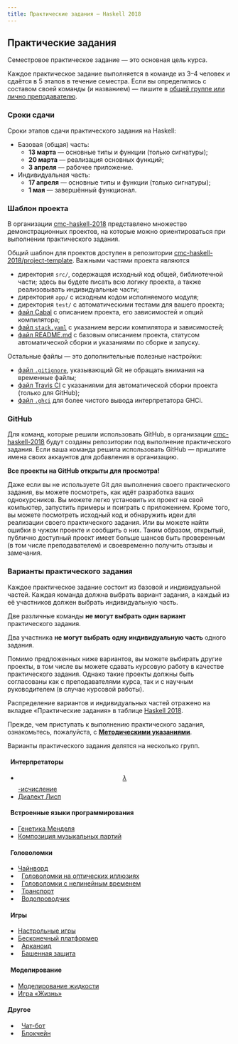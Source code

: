 ```yaml
---
title: Практические задания — Haskell 2018
---
```


<link rel="stylesheet" href="//maxcdn.bootstrapcdn.com/font-awesome/4.7.0/css/font-awesome.min.css">
<script src="https://cdn.mathjax.org/mathjax/latest/MathJax.js?config=TeX-AMS-MML_HTMLorMML" type="text/javascript"></script>

## Практические задания

Семестровое практическое задание — это основная цель курса.

Каждое практическое задание выполняется в команде из 3–4 человек и сдаётся в 5 этапов в течение семестра.
Если вы определились с составом своей команды (и названием) — пишите в [общей группе или лично преподавателю](https://cmc-haskell-2018.github.io/#Контакты).

### Сроки сдачи

Сроки этапов сдачи практического задания на Haskell:

- Базовая (общая) часть:
    - **13 марта** — основные типы и функции (только сигнатуры);
    - **20 марта** — реализация основных функций;
    - **3 апреля** — рабочее приложение.
- Индивидуальная часть:
    - **17 апреля** — основные типы и функции (только сигнатуры);
    - **1 мая** — завершённый функционал.

### Шаблон проекта

В организации [<i class="fa fa-lg fa-github"></i> cmc-haskell-2018](https://github.com/cmc-haskell-2018)
представлено множество демонстрационных проектов, на которые можно ориентироваться при выполнении практического задания.

Общий шаблон для проектов доступен в репозитории
[<i class="fa fa-lg fa-github"></i> cmc-haskell-2018/project-template](https://github.com/cmc-haskell-2018/project-template).
Важными частями проекта являются
- директория `src/`, содержащая исходный код общей, библиотечной части; здесь вы будете писать всю логику проекта, а также реализовывать индивидуальные части;
- директория `app/` с исходным кодом исполняемого модуля;
- директория `test/` c автоматическими тестами для вашего проекта;
- [файл Cabal](https://github.com/cmc-haskell-2018/project-template/blob/master/my-project.cabal) с описанием проекта, его зависимостей и опций компилятора;
- [файл `stack.yaml`](https://github.com/cmc-haskell-2018/project-template/blob/master/stack.yaml) с указанием версии компилятора и зависимостей;
- [файл README.md](https://github.com/cmc-haskell-2018/project-template#readme) с базовым описанием проекта, статусом автоматической сборки и указаниями по сборке и запуску.

Остальные файлы — это дополнительные полезные настройки:
- [файл `.gitignore`](https://github.com/cmc-haskell-2018/project-template/blob/master/.gitignore), указывающий Git не обращать внимания на временные файлы;
- [файл Travis CI](https://github.com/cmc-haskell-2018/project-template/blob/master/.travis.yml) с указаниями для автоматической сборки проекта (только для GitHub);
- [файл `.ghci`](https://github.com/cmc-haskell-2018/project-template/blob/master/.ghci) для более чистого вывода интерпретатора GHCi.

### GitHub

Для команд, которые решили использовать GitHub, в организации [<i class="fa fa-lg fa-github"></i> cmc-haskell-2018](https://github.com/cmc-haskell-2018)
будут созданы репозитории под выполнение практического задания.
Если ваша команда решила использовать GitHub — пришлите имена своих аккаунтов
для добавления в организацию.

**Все проекты на GitHub открыты для просмотра!**

Даже если вы не используете Git для выполнения своего практического задания,
вы можете посмотреть, как идёт разработка ваших однокурсников.
Вы можете легко установить их проект на свой компьютер,
запустить примеры и поиграть с приложением.
Кроме того, вы можете посмотреть исходный код и обнаружить идеи для реализации своего практического задания.
Или вы можете найти ошибки в чужом проекте и сообщить о них.
Таким образом, открытый, публично доступный проект имеет
больше шансов быть проверенным (в том числе преподавателем)
и своевременно получить отзывы и замечания.

### Варианты практического задания

Каждое практическое задание состоит из базовой и индивидуальной частей.
Каждая команда должна выбрать вариант задания, а каждый из её участников должен выбрать индивидуальную часть.

Две различные команды **не могут выбрать один вариант** практического задания.

Два участника **не могут выбрать одну индивидуальную часть** одного задания.

Помимо предложенных ниже вариантов, вы можете выбирать другие проекты, в том числе вы можете сдавать курсовую работу в качестве практического задания. Однако такие проекты должны быть согласованы как с преподавателями курса, так и с научным руководителем (в случае курсовой работы).

Распределение вариантов и индивидуальных частей отражено на вкладке «Практические задания» в таблице
[<i class="fa fa-lg fa-table"></i> Haskell 2018](https://docs.google.com/spreadsheets/d/1mkxvczZbjOfz7QAGA1r8LThVHCGTIJjwv2AHcllYKQ8/edit?usp=sharing).

Прежде, чем приступать к выполнению практического задания, ознакомьтесь, пожалуйста, с [<i class="fa fa-lg fa-book"></i> **Методическими указаниями**](howto.md).

Варианты практического задания делятся на несколько групп.

#### <i class="fa fa-lg fa-fw fa-flash"></i>&nbsp; Интерпретаторы <br/>

- [$$\lambda$$-исчисление](interpreters/lambda)
- [Диалект Лисп](interpreters/lisp)

#### <i class="fa fa-lg fa-fw fa-music"></i>&nbsp; Встроенные языки программирования <br/>

- [Генетика Менделя](DSLs/mendel)
- [Композиция музыкальных партий](DSLs/music)

#### <i class="fa fa-lg fa-fw fa-cubes"></i>&nbsp; Головоломки <br/>

- [Чайнворд](puzzles/chainword)
- <i class="fa fa-cog"></i>&nbsp; [Головоломки на оптических иллюзиях](puzzles/illusion)
- <i class="fa fa-cog"></i>&nbsp; [Головоломки с нелинейным временем](puzzles/time)
- <i class="fa fa-cog"></i>&nbsp; [Транспорт](puzzles/transport)
- <i class="fa fa-cog"></i>&nbsp; [Водопроводчик](puzzles/pipes)

#### <i class="fa fa-lg fa-fw fa-gamepad"></i>&nbsp; Игры <br/>

- [Настрольные игры](games/board)
- [Бесконечный платформер](games/endless_running)
- <i class="fa fa-cog"></i>&nbsp; [Арканоид](games/arkanoid)
- <i class="fa fa-cog"></i>&nbsp; [Башенная защита](games/tower_defense)

#### <i class="fa fa-lg fa-fw fa-tint"></i>&nbsp; Моделирование <br/>

- [Моделирование жидкости](simulations/fluid)
- [Игра «Жизнь»](simulations/life)

#### Другое <br/>

- <i class="fa fa-cog"></i>&nbsp; [Чат-бот](other/chat_bot)
- <i class="fa fa-cog"></i>&nbsp; [Блокчейн](other/blockchain)
